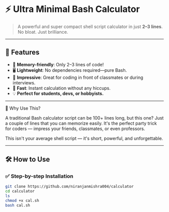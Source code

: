 # ⚡ Ultra Minimal Bash Calculator

> A powerful and super compact shell script calculator in just **2–3 lines**. No bloat. Just brilliance.

---

## 📌 Features

- 🧠 **Memory-friendly**: Only 2–3 lines of code!
- 🖥️ **Lightweight**: No dependencies required—pure Bash.
- 🤯 **Impressive**: Great for coding in front of classmates or during interviews.
- 🚀 **Fast**: Instant calculation without any hiccups.
- 💡 **Perfect for students, devs, or hobbyists.**

---
🤩 Why Use This?

A traditional Bash calculator script can be 100+ lines long, but this one? Just a couple of lines that you can memorize easily.
It's the perfect party trick for coders — impress your friends, classmates, or even professors.

This isn't your average shell script — it's short, powerful, and unforgettable.

---

## 🛠️ How to Use

### ✅ Step-by-step Installation

```bash
git clone https://github.com/niranjanmishra004/calculator
cd calculator
ls
chmod +x cal.sh
bash cal.sh
